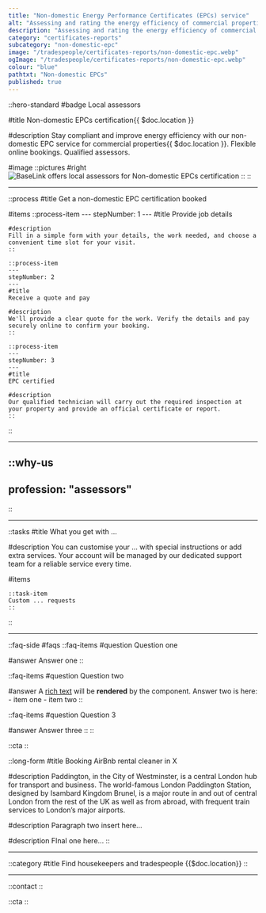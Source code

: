 ```yaml
---
title: "Non-domestic Energy Performance Certificates (EPCs) service"
alt: "Assessing and rating the energy efficiency of commercial properties"
description: "Assessing and rating the energy efficiency of commercial properties"
category: "certificates-reports"
subcategory: "non-domestic-epc"
image: "/tradespeople/certificates-reports/non-domestic-epc.webp"
ogImage: "/tradespeople/certificates-reports/non-domestic-epc.webp"
colour: "blue"
pathtxt: "Non-domestic EPCs"
published: true
---
```


::hero-standard
#badge
Local assessors

#title
Non-domestic EPCs certification{{ $doc.location }}

#description
Stay compliant and improve energy efficiency with our non-domestic EPC service for commercial properties{{ $doc.location }}. Flexible online bookings. Qualified assessors.

#image
    ::pictures
    #right
    ![BaseLink offers local assessors for Non-domestic EPCs certification](/tradespeople/certificates-reports/non-domestic-epc.webp)
    ::
::

---

::process
#title
Get a non-domestic EPC certification booked

#items
    ::process-item
    ---
    stepNumber: 1
    ---
    #title
    Provide job details

    #description
    Fill in a simple form with your details, the work needed, and choose a convenient time slot for your visit.
    ::
    
    ::process-item
    ---
    stepNumber: 2
    ---
    #title
    Receive a quote and pay

    #description
    We'll provide a clear quote for the work. Verify the details and pay securely online to confirm your booking.
    ::

    ::process-item
    ---
    stepNumber: 3
    ---
    #title
    EPC certified

    #description
    Our qualified technician will carry out the required inspection at your property and provide an official certificate or report.
    ::
::

---

::why-us
---
profession: "assessors"
---
::

---

::tasks
#title
What you get with ...

#description
You can customise your ... with special instructions or add extra services. Your account will be managed by our dedicated support team for a reliable service every time.

#items

    ::task-item
    Custom ... requests
    ::
::

---

::faq-side
#faqs
  ::faq-items
  #question
  Question one

  #answer
  Answer one
  ::

  ::faq-items
  #question
  Question two

  #answer
  A [rich text](/services/commercial-cleaning) will be **rendered** by the component.
  Answer two is here:
    - item one
    - item two
  ::

  ::faq-items
  #question
  Question 3

  #answer
  Answer three
  ::
::

::cta
::

::long-form
#title
Booking AirBnb rental cleaner in X

#description
Paddington, in the City of Westminster, is a central London hub for transport and business. The world-famous London Paddington Station, designed by Isambard Kingdom Brunel, is a major route in and out of central London from the rest of the UK as well as from abroad, with frequent train services to London’s major airports.

#description
Paragraph two insert here...

#description
FInal one here...
::

---

::category
#title
Find housekeepers and tradespeople {{$doc.location}}
::

---

::contact
::

::cta
::